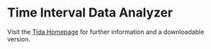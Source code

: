 Time Interval Data Analyzer
============================

Visit the [Tida Homepage](https://tida.meisen.net) for further information and a downloadable version.
